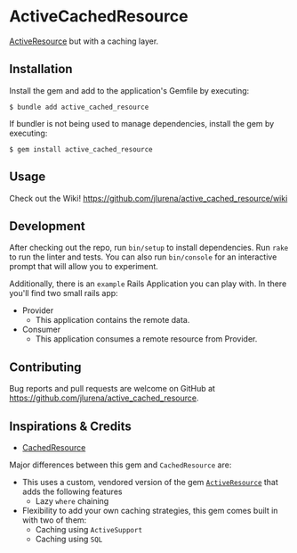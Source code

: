 # ActiveCachedResource
[ActiveResource](https://github.com/rails/activeresource) but with a caching layer.

## Installation

Install the gem and add to the application's Gemfile by executing:

    $ bundle add active_cached_resource

If bundler is not being used to manage dependencies, install the gem by executing:

    $ gem install active_cached_resource

## Usage

Check out the Wiki! https://github.com/jlurena/active_cached_resource/wiki

## Development

After checking out the repo, run `bin/setup` to install dependencies.
Run `rake` to run the linter and tests.
You can also run `bin/console` for an interactive prompt that will allow you to experiment.

Additionally, there is an `example` Rails Application you can play with.
In there you'll find two small rails app:

- Provider
    - This application contains the remote data.
- Consumer
    - This application consumes a remote resource from Provider.


## Contributing

Bug reports and pull requests are welcome on GitHub at https://github.com/jlurena/active_cached_resource.

## Inspirations & Credits
- [CachedResource](https://github.com/mhgbrown/cached_resource)

Major differences between this gem and `CachedResource` are:
- This uses a custom, vendored version of the gem [`ActiveResource`](https://github.com/rails/activeresource) that adds the following features
    - Lazy `where` chaining
- Flexibility to add your own caching strategies, this gem comes built in with two of them:
    - Caching using `ActiveSupport`
    - Caching using `SQL`
